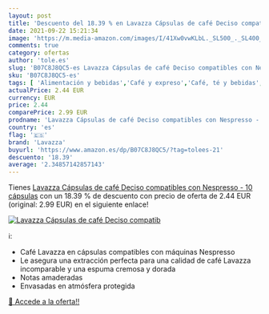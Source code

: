 ```yaml
---
layout: post
title: 'Descuento del 18.39 % en Lavazza Cápsulas de café Deciso compatib'
date: 2021-09-22 15:21:34
image: 'https://m.media-amazon.com/images/I/41Xw0vwKLbL._SL500_._SL400_.jpg'
comments: true
category: ofertas
author: 'tole.es'
slug: 'B07C8J8QC5-es Lavazza Cápsulas de café Deciso compatibles con Nespresso...'
sku: 'B07C8J8QC5-es'
tags: [ 'Alimentación y bebidas','Café y expreso','Café, té y bebidas','Cápsulas de café','café','cápsulas','de','lavazza', ]
actualPrice: 2.44 EUR
currency: EUR
price: 2.44
comparePrice: 2.99 EUR
prodname: 'Lavazza Cápsulas de café Deciso compatibles con Nespresso - 10 cápsulas'
country: 'es'
flag: '🇪🇸'
brand: 'Lavazza'
buyurl: 'https://www.amazon.es/dp/B07C8J8QC5/?tag=tolees-21'
descuento: '18.39'
average: '2.34857142857143'
---
```


Tienes [Lavazza Cápsulas de café Deciso compatibles con Nespresso - 10 cápsulas](https://www.amazon.es/dp/B07C8J8QC5/?tag=tolees-21) con un 18.39 % de descuento con precio de oferta de 2.44 EUR (original: 2.99 EUR) en el siguiente enlace!

[![Lavazza Cápsulas de café Deciso compatib](https://m.media-amazon.com/images/I/41Xw0vwKLbL._SL500_._SL400_.jpg)](https://www.amazon.es/dp/B07C8J8QC5/?tag=tolees-21)

ℹ️:

- Café Lavazza en cápsulas compatibles con máquinas Nespresso
- Le asegura una extracción perfecta para una calidad de café Lavazza incomparable y una espuma cremosa y dorada
- Notas amaderadas
- Envasadas en atmósfera protegida

[🛒 Accede a la oferta!!](https://www.amazon.es/dp/B07C8J8QC5/?tag=tolees-21)

